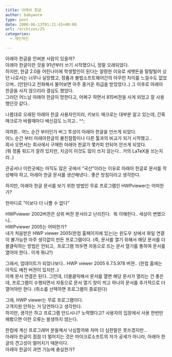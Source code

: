 ```yaml
---
title: 아래아 한글
author: babyworm
type: post
date: 2006-06-13T01:21:43+00:00
url: /archives/25
categories:
  - 개인적인

---
```

아래아 한글을 안써본 사람이 있을까?  
아래아 한글이란 것을 91년부터 쓰기 시작했으니, 정말 오래되었다.  
하지만, 한글 2.0을 어린나이에 학생할인이 된다는 알량한 이유로 세뱃돈을 탈탈털어 샀던 나로서는 너무나 실망했고, 정품과 불법소프트웨어간의 아무런 차이를 느낄수도 없었으며.. (안된다고 전화해서 물어보면 아주 즐거운 취급을 받았었다..) 그 이후로 아래아 한글을 사지 않으리라 결심도 했었다.  
그러던 어느날 아래아 한글이 망한다고, 어쩌구 하면서 815버젼을 사게 되었고 잘 사용했던것 같다..

나름대로 오래된 아래아 한글 사용자인지라, 키보드 매크로는 대부분 알고 있는데, 간혹 매크로가 바뀔때마다 배신감도 느끼고.. ^^;

여하튼.. 어느 순간 부터인가 버그 투성이 아래아 한글을 안쓰게 되었다.  
어느 순간 부터 아래아한글의 불친절함이나 다른 툴과의 비교가 되기 시작했고..  
회사 오면서는 회사에서 구매한 아래아 한글가 몇카피 안되어 안쓰게 되었다.  
(뭐 정품 워드가 깔려 있지만, 지금이 이것도 많이 쓰지 않는다.. 거의 LaTeX을 쓰는지라..)

관공서나 이런곳에는 아직도 많은 곳에서 &#8220;국산&#8221;이라는 이유로 아래아 한글로 문서를 작성해야 하고, 아래아 한글 문서를 생산해낸다.. 좋은 방침이라고 생각한다. 

하지만, 아래아 한글 문서를 보기 위한 방법인 무료 프로그램인 HWPviewer는 어떠한가?

한마디로 &#8220;이보다 더 나쁠 수 없다&#8221;

HWPviewer 2002버젼은 상위 버젼 문서라고 난리친다.&nbsp; 뭐 이해한다.. 세상이 변했으니..  
HWPviewer 2005는 어떠한가?  
내가 처음받은 HWP viewer 2005(한컴 홈페이지에 있는)는 윈도우 상에서 화일 연결이 불가능한 아주 생각없이 만든 프로그램이다. (즉, 문서를 열기 위해서 해당 문서를 더블클릭하는 방법은 안되고,&nbsp; 프로그램 띄우면 자동으로 뜨는 문서 열기를 통하여 문서를 열어야 한다.. 이게 뭐냐?)

그래서, 업데이트가 되었나보다.. HWP viewer 2005 6.7.5.978 버젼.. (한컴 홈에는 아직도 예전 버젼이 있지만..)  
이제 문서 연결은 된다. 그런데, 더블클릭해서 문서를 열면 해당 문서가 열리는 건 좋은데, 프로그램이 수행되면서 자동으로 문서 열기 창이 띄고 하나의 문서를 추가적으로 더 열어야만 한다. (취소를 선택하면 프로그램이 종료된다)

그래, HWP viewer는 무료 프로그램이다.  
고객지원 안하는 거 당연하다고 생각한다.  
하지만, 생각은 하고 프로그램 만드시나? 노력했다고? 사용자의 입장에서 사용 한번만 해봤으면 이런 오류는 발생하지 않는다. 

한컴에 계신 프로그래머 분들께서 낙심할까봐 차마 더 심한말은 못쓰겠지만&#8230;  
아래아 한글이 점점 더 멀어지는 것은 마이크로소프트의 저가 공세가 아니라, 아래아 한글의 견고성이 떨어지기 때문이다.  
아래아 한글이 과연 기능에 충실한가?